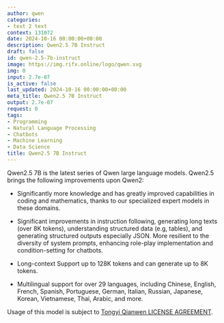 ```yaml
---
author: qwen
categories:
- text 2 text
context: 131072
date: 2024-10-16 00:00:00+00:00
description: Qwen2.5 7B Instruct
draft: false
id: qwen-2.5-7b-instruct
image: https://img.rifx.online/logo/qwen.svg
img: 0
input: 2.7e-07
is_active: false
last_updated: 2024-10-16 00:00:00+00:00
meta_title: Qwen2.5 7B Instruct
output: 2.7e-07
request: 0
tags:
- Programming
- Natural Language Processing
- Chatbots
- Machine Learning
- Data Science
title: Qwen2.5 7B Instruct
---
```







Qwen2.5 7B is the latest series of Qwen large language models. Qwen2.5 brings the following improvements upon Qwen2:

- Significantly more knowledge and has greatly improved capabilities in coding and mathematics, thanks to our specialized expert models in these domains.

- Significant improvements in instruction following, generating long texts (over 8K tokens), understanding structured data (e.g, tables), and generating structured outputs especially JSON. More resilient to the diversity of system prompts, enhancing role-play implementation and condition-setting for chatbots.

- Long-context Support up to 128K tokens and can generate up to 8K tokens.

- Multilingual support for over 29 languages, including Chinese, English, French, Spanish, Portuguese, German, Italian, Russian, Japanese, Korean, Vietnamese, Thai, Arabic, and more.

Usage of this model is subject to [Tongyi Qianwen LICENSE AGREEMENT](https://huggingface.co/Qwen/Qwen1.5-110B-Chat/blob/main/LICENSE).


